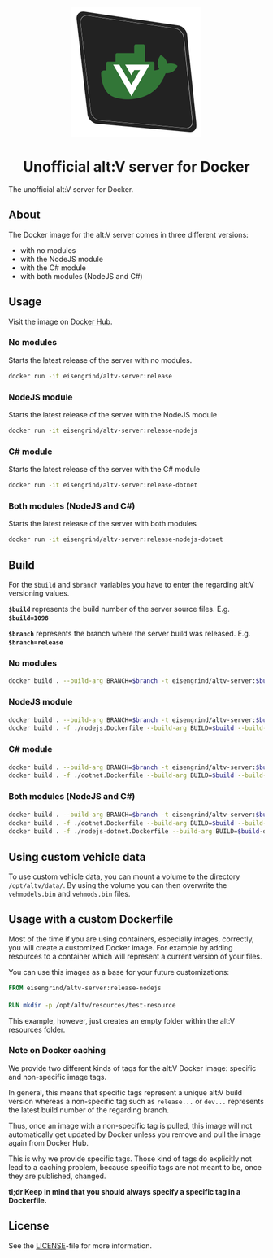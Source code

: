 
<p align="center"><img src=".github/assets/logo-256px.png"></p>

<h1 align="center">Unofficial alt:V server for Docker</h1>

The unofficial alt:V server for Docker.

## About

The Docker image for the alt:V server comes in three different versions:

- with no modules
- with the NodeJS module
- with the C# module
- with both modules (NodeJS and C#)

## Usage

Visit the image on [Docker Hub](https://hub.docker.com/r/eisengrind/altv-server).

### No modules

Starts the latest release of the server with no modules.

```sh
docker run -it eisengrind/altv-server:release
```

### NodeJS module

Starts the latest release of the server with the NodeJS module

```sh
docker run -it eisengrind/altv-server:release-nodejs
```

### C# module

Starts the latest release of the server with the C# module

```sh
docker run -it eisengrind/altv-server:release-dotnet
```

### Both modules (NodeJS and C#)

Starts the latest release of the server with both modules

```sh
docker run -it eisengrind/altv-server:release-nodejs-dotnet
```

## Build

For the `$build` and `$branch` variables you have to enter the regarding alt:V versioning values.

**`$build`** represents the build number of the server source files. E.g. **`$build=1098`**

**`$branch`** represents the branch where the server build was released. E.g. **`$branch=release`**

### No modules

```sh
docker build . --build-arg BRANCH=$branch -t eisengrind/altv-server:$build
```

### NodeJS module

```sh
docker build . --build-arg BRANCH=$branch -t eisengrind/altv-server:$build
docker build . -f ./nodejs.Dockerfile --build-arg BUILD=$build --build-arg BRANCH=$branch -t eisengrind/altv-server:$build-nodejs
```

### C# module

```sh
docker build . --build-arg BRANCH=$branch -t eisengrind/altv-server:$build
docker build . -f ./dotnet.Dockerfile --build-arg BUILD=$build --build-arg BRANCH=$branch -t eisengrind/altv-server:$build-dotnet
```

### Both modules (NodeJS and C#)

```sh
docker build . --build-arg BRANCH=$branch -t eisengrind/altv-server:$build
docker build . -f ./dotnet.Dockerfile --build-arg BUILD=$build --build-arg BRANCH=$branch -t eisengrind/altv-server:$build-dotnet
docker build . -f ./nodejs-dotnet.Dockerfile --build-arg BUILD=$build-dotnet --build-arg BRANCH=$branch -t eisengrind/altv-server:$build-nodejs-dotnet
```

## Using custom vehicle data

To use custom vehicle data, you can mount a volume to the directory `/opt/altv/data/`. By using the volume you can then overwrite the `vehmodels.bin` and `vehmods.bin` files.

## Usage with a custom Dockerfile

Most of the time if you are using containers, especially images, correctly, you will create a customized Docker image. For example by adding resources to a container which will represent a current version of your files.

You can use this images as a base for your future customizations:

```Dockerfile
FROM eisengrind/altv-server:release-nodejs

RUN mkdir -p /opt/altv/resources/test-resource
```

This example, however, just creates an empty folder within the alt:V resources folder.

### Note on Docker caching

We provide two different kinds of tags for the alt:V Docker image: specific and non-specific image tags.

In general, this means that specific tags represent a unique alt:V build version whereas a non-specific tag such as `release...` or `dev...` represents the latest build number of the regarding branch.

Thus, once an image with a non-specific tag is pulled, this image will not automatically get updated by Docker unless you remove and pull the image again from Docker Hub.

This is why we provide specific tags. Those kind of tags do explicitly not lead to a caching problem, because specific tags are not meant to be, once they are published, changed.

**tl;dr Keep in mind that you should always specify a specific tag in a Dockerfile.**

## License

See the [LICENSE](https://github.com/eisengrind/docker-altv-server/blob/master/LICENSE)-file for more information.
